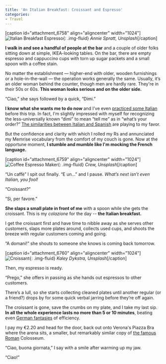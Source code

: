 ```yaml
---
title: 'An Italian Breakfast: Croissant and Espresso'
categories:
- Travel
---
```


[caption id="attachment_6758" align="aligncenter" width="1024"]![Italian Breakfast Espresso](https://withoutapath.com/wp-content/uploads/2017/11/Italian-Breakfast-Annie-Spratt-Unsplash-1024x655.jpg){: .img-fluid} _Annie Spratt, Unsplash_[/caption]

**I walk in and see a handful of people at the bar** and a couple of older folks sitting down at simple, IKEA-looking tables. On the bar, there are empty espresso and cappuccino cups with torn up sugar packets and a small spoon with a coffee stain.

No matter the establishment — higher-end with older, wooden furnishings or a hole-in-the-wall — the operation works generally the same. Usually, it’s an older woman behind the counter, though men are hardly rare. They're in their 50s or 60s. **This woman looks serious and on the older side.**

“Ciao,” she says followed by a quick, “Dimi.”

**I know what she wants me to do now** and I've even [practiced some Italian](https://withoutapath.com/best-language-learning-apps/) before this trip. In fact, I'm slightly impressed with myself for recognizing the less-universally known “dimi” to mean “tell me” as in “what’s your order?” [The similarities between Italian and Spanish](https://joebaur.com/talking-tico-costa-rica-travel-book/) are playing to my favor.

But the confidence and clarity with which I rolled my Rs and annunciated my Memrise vocabulary from the comfort of my couch is gone. Now at the opportune moment, **I stumble and mumble like I'm mocking the French language.**

[caption id="attachment_6759" align="aligncenter" width="1024"]![Coffee Espresso Maker](https://withoutapath.com/wp-content/uploads/2017/11/Coffee-Espresso-Maker-Crew-Unsplash-1024x682.jpg){: .img-fluid} _Crew, Unsplash_[/caption]

“Un caffè” I spit out finally. “E un...” and I pause. _What’s next isn’t even Italian, you fool!_

“Croissant?”

“Sì, per favore.”

**She slaps a small plate in front of me** with a spoon while she gets the croissant. This is my _colazione_ for the day -- **the Italian breakfast.**

I get the croissant first and have time to nibble away as she serves other customers, slaps more plates around, collects used cups, and shoots the breeze with regular customers coming and going.

“A domani!” she shouts to someone she knows is coming back tomorrow.

[caption id="attachment_6760" align="aligncenter" width="1024"]![Croissant](https://withoutapath.com/wp-content/uploads/2017/11/Croissant-Kaley-Dykstra-Unsplash-1024x683.jpg){: .img-fluid} _Kaley Dykstra, Unsplash_[/caption]

Then, my espresso is ready.

“Prego,” she offers in passing as she hands out espressos to other customers.

There’s a lull, so she starts collecting cleaned plates until another regular (or a friend?) drops by for some quick verbal jarring before they’re off again.

The croissant is gone, save the crumbs on my plate, and I take my last sip. **In all the whole experience lasts no more than 5 or 10 minutes**, beating even [German fantasies](https://withoutapath.com/travel-guides/germany/) of efficiency.

I pay my €2.20 and head for the door, back out onto Verona's Piazza Bra where the arena sits, a smaller, but remarkably similar copy of [the famous Roman](https://withoutapath.com/best-restaurants-rome-eating-europe/) Colosseum.

“Ciao, buona giornata,” I say with a smile after warming up my jaw.

“Ciao!”
